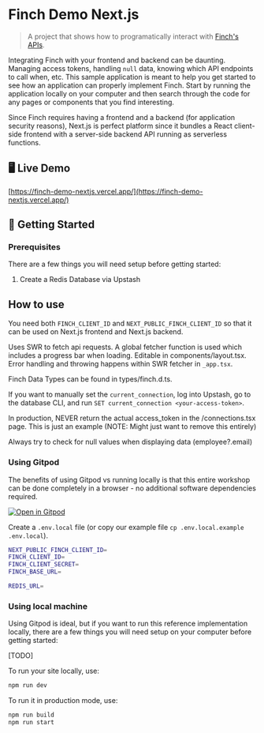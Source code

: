 # Finch Demo Next.js

> A project that shows how to programatically interact with [Finch's APIs](https://developer.tryfinch.com/docs/reference/0c7c919255262-api-reference).

Integrating Finch with your frontend and backend can be daunting. Managing access tokens, handling `null` data, knowing which API endpoints to call when, etc. This sample application is meant to help you get started to see how an application can properly implement Finch. Start by running the application locally on your computer and then search through the code for any pages or components that you find interesting.

Since Finch requires having a frontend and a backend (for application security reasons), Next.js is perfect platform since it bundles a React client-side frontend with a server-side backend API running as serverless functions.

## 🖥️ Live Demo

[https://finch-demo-nextjs.vercel.app/](https://finch-demo-nextjs.vercel.app/)

## 🚀 Getting Started

### Prerequisites

There are a few things you will need setup before getting started:

1. Create a Redis Database via Upstash

## How to use

You need both `FINCH_CLIENT_ID` and `NEXT_PUBLIC_FINCH_CLIENT_ID` so that it can be used on Next.js frontend and Next.js backend.

Uses SWR to fetch api requests. A global fetcher function is used which includes a progress bar when loading. Editable in components/layout.tsx. Error handling and throwing happens within SWR fetcher in `_app.tsx`.

Finch Data Types can be found in types/finch.d.ts.

If you want to manually set the `current_connection`, log into Upstash, go to the database CLI, and run `SET current_connection <your-access-token>`.

In production, NEVER return the actual access_token in the /connections.tsx page. This is just an example (NOTE: Might just want to remove this entirely)

Always try to check for null values when displaying data (employee?.email)

### Using Gitpod

The benefits of using Gitpod vs running locally is that this entire workshop can be done completely in a browser - no additional software dependencies required.

[![Open in Gitpod](https://gitpod.io/button/open-in-gitpod.svg)](https://gitpod.io/#/https://github.com/tylernix/finch-demo-nextjs)

Create a `.env.local` file (or copy our example file `cp .env.local.example .env.local`).

```bash
NEXT_PUBLIC_FINCH_CLIENT_ID=
FINCH_CLIENT_ID=
FINCH_CLIENT_SECRET=
FINCH_BASE_URL=

REDIS_URL=
```

### Using local machine

Using Gitpod is ideal, but if you want to run this reference implementation locally, there are a few things you will need setup on your computer before getting started:

[TODO]

To run your site locally, use:

```bash
npm run dev
```

To run it in production mode, use:

```bash
npm run build
npm run start
```

